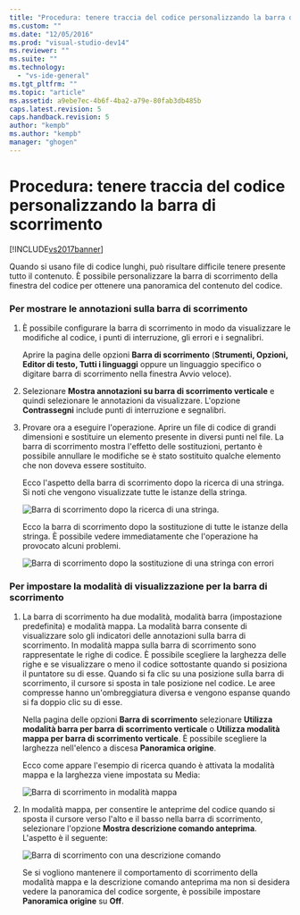 ```yaml
---
title: "Procedura: tenere traccia del codice personalizzando la barra di scorrimento | Microsoft Docs"
ms.custom: ""
ms.date: "12/05/2016"
ms.prod: "visual-studio-dev14"
ms.reviewer: ""
ms.suite: ""
ms.technology: 
  - "vs-ide-general"
ms.tgt_pltfrm: ""
ms.topic: "article"
ms.assetid: a9ebe7ec-4b6f-4ba2-a79e-80fab3db485b
caps.latest.revision: 5
caps.handback.revision: 5
author: "kempb"
ms.author: "kempb"
manager: "ghogen"
---
```

# Procedura: tenere traccia del codice personalizzando la barra di scorrimento
[!INCLUDE[vs2017banner](../code-quality/includes/vs2017banner.md)]

Quando si usano file di codice lunghi, può risultare difficile tenere presente tutto il contenuto.  È possibile personalizzare la barra di scorrimento della finestra del codice per ottenere una panoramica del contenuto del codice.  
  
### Per mostrare le annotazioni sulla barra di scorrimento  
  
1.  È possibile configurare la barra di scorrimento in modo da visualizzare le modifiche al codice, i punti di interruzione, gli errori e i segnalibri.  
  
     Aprire la pagina delle opzioni **Barra di scorrimento** \(**Strumenti, Opzioni, Editor di testo, Tutti i linguaggi** oppure un linguaggio specifico o digitare barra di scorrimento nella finestra Avvio veloce\).  
  
2.  Selezionare **Mostra annotazioni su barra di scorrimento verticale** e quindi selezionare le annotazioni da visualizzare.  L'opzione **Contrassegni** include punti di interruzione e segnalibri.  
  
3.  Provare ora a eseguire l'operazione.  Aprire un file di codice di grandi dimensioni e sostituire un elemento presente in diversi punti nel file.  La barra di scorrimento mostra l'effetto delle sostituzioni, pertanto è possibile annullare le modifiche se è stato sostituito qualche elemento che non doveva essere sostituito.  
  
     Ecco l'aspetto della barra di scorrimento dopo la ricerca di una stringa.  Si noti che vengono visualizzate tutte le istanze della stringa.  
  
     ![Barra di scorrimento dopo la ricerca di una stringa.](../ide/media/enhancedscrollbarsearch.png "EnhancedScrollbarSearch")  
  
     Ecco la barra di scorrimento dopo la sostituzione di tutte le istanze della stringa.  È possibile vedere immediatamente che l'operazione ha provocato alcuni problemi.  
  
     ![Barra di scorrimento dopo la sostituzione di una stringa con errori](../ide/media/enhancedscrollbarreplace.png "EnhancedScrollbarReplace")  
  
### Per impostare la modalità di visualizzazione per la barra di scorrimento  
  
1.  La barra di scorrimento ha due modalità, modalità barra \(impostazione predefinita\) e modalità mappa.  La modalità barra consente di visualizzare solo gli indicatori delle annotazioni sulla barra di scorrimento.  In modalità mappa sulla barra di scorrimento sono rappresentate le righe di codice.  È possibile scegliere la larghezza delle righe e se visualizzare o meno il codice sottostante quando si posiziona il puntatore su di esse.  Quando si fa clic su una posizione sulla barra di scorrimento, il cursore si sposta in tale posizione nel codice.  Le aree compresse hanno un'ombreggiatura diversa e vengono espanse quando si fa doppio clic su di esse.  
  
     Nella pagina delle opzioni **Barra di scorrimento** selezionare **Utilizza modalità barra per barra di scorrimento verticale** o **Utilizza modalità mappa per barra di scorrimento verticale**.  È possibile scegliere la larghezza nell'elenco a discesa **Panoramica origine**.  
  
     Ecco come appare l'esempio di ricerca quando è attivata la modalità mappa e la larghezza viene impostata su Media:  
  
     ![Barra di scorrimento in modalità mappa](../ide/media/enhancedscrollbar.png "EnhancedScrollbar")  
  
2.  In modalità mappa, per consentire le anteprime del codice quando si sposta il cursore verso l'alto e il basso nella barra di scorrimento, selezionare l'opzione **Mostra descrizione comando anteprima**.  L'aspetto è il seguente:  
  
     ![Barra di scorrimento con una descrizione comando](../ide/media/enhancedscrollbarsearchtooltip.png "EnhancedScrollbarSearchTooltip")  
  
     Se si vogliono mantenere il comportamento di scorrimento della modalità mappa e la descrizione comando anteprima ma non si desidera vedere la panoramica del codice sorgente, è possibile impostare **Panoramica origine** su **Off**.